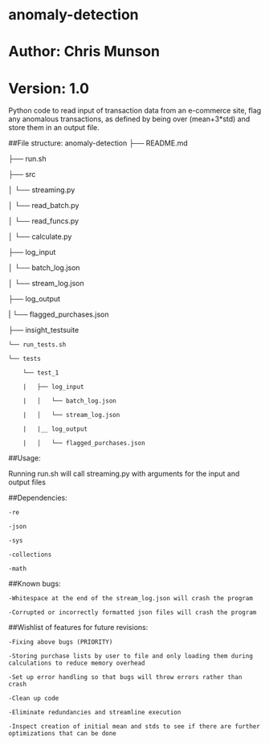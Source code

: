 # anomaly-detection
# Author: Chris Munson
# Version: 1.0

Python code to read input of transaction data from an e-commerce site,
flag any anomalous transactions, as defined by being over (mean+3*std) and store them in an output file.

##File structure:
anomaly-detection
├── README.md 

├── run.sh

├── src

│   └── streaming.py

│   └── read_batch.py

│   └── read_funcs.py

│   └── calculate.py

├── log_input

│   └── batch_log.json

│   └── stream_log.json

├── log_output

|   └── flagged_purchases.json

├── insight_testsuite

    └── run_tests.sh
	
    └── tests
	
        └── test_1
		
        |   ├── log_input
		
        |   │   └── batch_log.json
		
        |   │   └── stream_log.json
		
        |   |__ log_output
		
        |   │   └── flagged_purchases.json
		

##Usage: 

Running run.sh will call streaming.py with arguments for the input and output files

##Dependencies:

	-re
	
	-json
	
	-sys
	
	-collections
	
	-math

##Known bugs: 

	-Whitespace at the end of the stream_log.json will crash the program
	
	-Corrupted or incorrectly formatted json files will crash the program

##Wishlist of features for future revisions:

	-Fixing above bugs (PRIORITY)
	
	-Storing purchase lists by user to file and only loading them during calculations to reduce memory overhead
	
	-Set up error handling so that bugs will throw errors rather than crash
	
	-Clean up code
	
	-Eliminate redundancies and streamline execution
	
	-Inspect creation of initial mean and stds to see if there are further optimizations that can be done
	